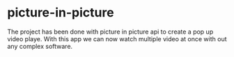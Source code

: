 # picture-in-picture
 The project has been done with picture in picture api to create a pop up video playe. With this app we can now watch multiple video at once with out any complex software. 
